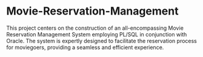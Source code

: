 # Movie-Reservation-Management
This project centers on the construction of an all-encompassing Movie Reservation Management System employing PL/SQL in conjunction with Oracle. The system is expertly designed to facilitate the reservation process for moviegoers, providing a seamless and efficient experience.
